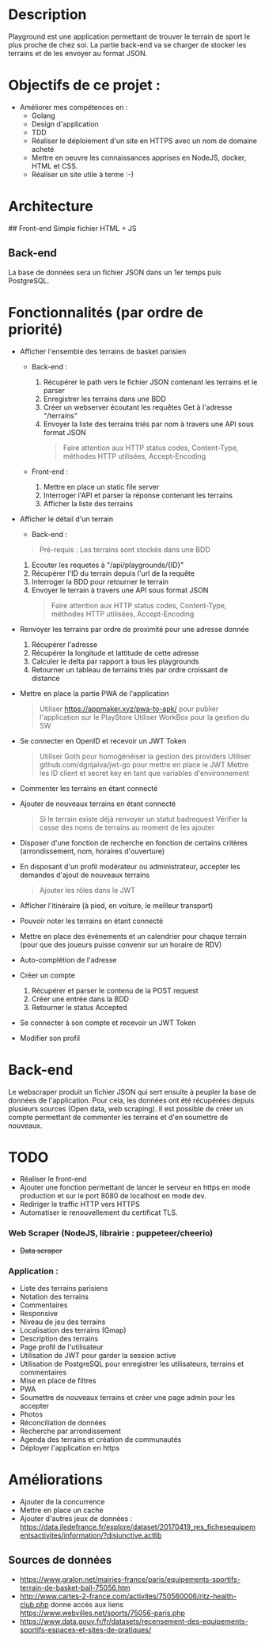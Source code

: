 # Description
Playground est une application permettant de trouver le terrain de sport le plus proche de chez soi.
La partie back-end va se charger de stocker les terrains et de les envoyer au format JSON.

# Objectifs de ce projet :
- Améliorer mes compétences en :
    - Golang
    - Design d'application
    - TDD
    - Réaliser le déploiement d'un site en HTTPS avec un nom de domaine acheté
    - Mettre en oeuvre les connaissances apprises en NodeJS, docker, HTML et CSS.
    - Réaliser un site utile à terme :-)
# Architecture
## Front-end
Simple fichier HTML + JS
## Back-end
La base de données sera un fichier JSON dans un 1er temps puis PostgreSQL.

# Fonctionnalités (par ordre de priorité)
- Afficher l'ensemble des terrains de basket parisien
    - Back-end :
        1. Récupérer le path vers le fichier JSON  contenant les terrains et le parser
        1. Enregistrer les terrains dans une BDD
        1. Créer un webserver écoutant les requêtes Get à l'adresse "/terrains"
        1. Envoyer la liste des terrains triés par nom à travers une API sous format JSON
            > Faire attention aux HTTP status codes, Content-Type, méthodes HTTP utilisées, Accept-Encoding

    - Front-end :
        1. Mettre en place un static file server
        1. Interroger l'API et parser la réponse contenant les terrains
        1. Afficher la liste des terrains
- Afficher le détail d'un terrain
    - Back-end :
    > Pré-requis :
    Les terrains sont stockés dans une BDD

    1. Ecouter les requetes à "/api/playgrounds/{ID}"
    1. Récupérer l'ID du terrain depuis l'url de la requête
    1. Interroger la BDD pour retourner le terrain
    1. Envoyer le terrain à travers une API sous format JSON
        > Faire attention aux HTTP status codes, Content-Type, méthodes HTTP utilisées, Accept-Encoding
- Renvoyer les terrains par ordre de proximité pour une adresse donnée
    1. Récupérer l'adresse
    2. Récupérer la longitude et lattitude de cette adresse
    3. Calculer le delta par rapport à tous les playgrounds
    4. Retourner un tableau de terrains triés par ordre croissant de distance

- Mettre en place la partie PWA de l'application
    > Utiliser https://appmaker.xyz/pwa-to-apk/ pour publier l'application sur le PlayStore
    > Utiliser WorkBox pour la gestion du SW
- Se connecter en OpenID et recevoir un JWT Token
    > Utiliser Goth pour homogénéiser la gestion des providers
    > Utiliser github.com/dgrijalva/jwt-go pour mettre en place le JWT
    > Mettre les ID client et secret key en tant que variables d'environnement
- Commenter les terrains en étant connecté
- Ajouter de nouveaux terrains en étant connecté
    > Si le terrain existe déjà renvoyer un statut badrequest
    > Vérifier la casse des noms de terrains au moment de les ajouter
- Disposer d'une fonction de recherche en fonction de certains critères (arrondissement, nom, horaires d'ouverture)
- En disposant d'un profil modérateur ou administrateur, accepter les demandes d'ajout de nouveaux terrains
    > Ajouter les rôles dans le JWT
- Afficher l'itinéraire (à pied, en voiture, le meilleur transport)
- Pouvoir noter les terrains en étant connecté
- Mettre en place des évènements et un calendrier pour chaque terrain (pour que des joueurs puisse convenir sur un horaire de RDV)
- Auto-complétion de l'adresse
- Créer un compte
    1. Récupérer et parser le contenu de la POST request
    2. Créer une entrée dans la BDD
    3. Retourner le status Accepted
- Se connecter à son compte et recevoir un JWT Token
- Modifier son profil

# Back-end

Le webscraper produit un fichier JSON qui sert ensuite à peupler la base de données de l'application.
Pour cela, les données ont été récupérées depuis plusieurs sources (Open data, web scraping).
Il est possible de créer un compte permettant de commenter les terrains et d'en soumettre de nouveaux.

# TODO

- Réaliser le front-end
- Ajouter une fonction permettant de lancer le serveur en https en mode production et sur le port 8080 de localhost en mode dev.
- Rediriger le traffic HTTP vers HTTPS
- Automatiser le renouvellement du certificat TLS.

### Web Scraper (NodeJS, librairie : puppeteer/cheerio)

- ~~Data scraper~~

### Application :

- Liste des terrains parisiens
- Notation des terrains
- Commentaires
- Responsive
- Niveau de jeu des terrains
- Localisation des terrains (Gmap)
- Description des terrains
- Page profil de l'utilisateur
- Utilisation de JWT pour garder la session active
- Utilisation de PostgreSQL pour enregistrer les utilisateurs, terrains et commentaires
- Mise en place de filtres
- PWA
- Soumettre de nouveaux terrains et créer une page admin pour les accepter
- Photos
- Réconciliation de données
- Recherche par arrondissement
- Agenda des terrains et création de communautés
- Déployer l'application en https

# Améliorations
- Ajouter de la concurrence
- Mettre en place un cache
- Ajouter d'autres jeux de données : https://data.iledefrance.fr/explore/dataset/20170419_res_fichesequipementsactivites/information/?disjunctive.actlib

## Sources de données

- https://www.gralon.net/mairies-france/paris/equipements-sportifs-terrain-de-basket-ball-75056.htm
- http://www.cartes-2-france.com/activites/750560006/ritz-health-club.php donne accès aux liens https://www.webvilles.net/sports/75056-paris.php
- https://www.data.gouv.fr/fr/datasets/recensement-des-equipements-sportifs-espaces-et-sites-de-pratiques/
